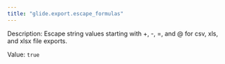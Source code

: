 ```yaml
---
title: "glide.export.escape_formulas"
---
```


Description: Escape string values starting with +, -, =, and @ for csv, xls, and xlsx file exports.
		

Value: `true`
